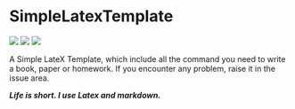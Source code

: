 # SimpleLatexTemplate

[![](https://img.shields.io/github/issues/LooperXX/SimpleLatexTemplate.svg)](https://github.com/LooperXX/SimpleLatexTemplate/stargazers)
[![](https://img.shields.io/github/forks/LooperXX/SimpleLatexTemplate.svg)](https://github.com/LooperXX/SimpleLatexTemplate/network) 
[![](https://img.shields.io/github/issues/LooperXX/SimpleLatexTemplate.svg)](https://github.com/LooperXX/SimpleLatexTemplate/issues) 

A Simple LateX Template, which include all the command you need to write a book, paper or homework.
If you encounter any problem, raise it in the issue area.


***Life is short. I use Latex and markdown.*** 

